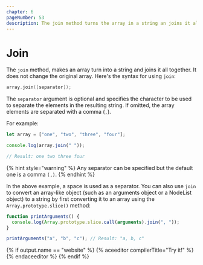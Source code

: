 ```yaml
---
chapter: 6
pageNumber: 53
description: The join method turns the array in a string an joins it all together without modifying the original array.
---
```


# Join

The `join` method, makes an array turn into a string and joins it all together. It does not change the original array. Here's the syntax for using `join`:

```c
array.join([separator]);
```

The `separator` argument is optional and specifies the character to be used to separate the elements in the resulting string. If omitted, the array elements are separated with a comma (`,`).

For example:

```javascript
let array = ["one", "two", "three", "four"];

console.log(array.join(" "));

// Result: one two three four
```

{% hint style="warning" %}
Any separator can be specified but the default one is a comma `(,)`.
{% endhint %}

In the above example, a space is used as a separator. You can also use `join` to convert an array-like object (such as an arguments object or a NodeList object) to a string by first converting it to an array using the `Array.prototype.slice()` method:

```javascript
function printArguments() {
  console.log(Array.prototype.slice.call(arguments).join(", "));
}

printArguments("a", "b", "c"); // Result: "a, b, c"
```

{% if output.name == "website" %}
{% aceeditor compilerTitle="Try it!" %}
{% endaceeditor %}
{% endif %}
